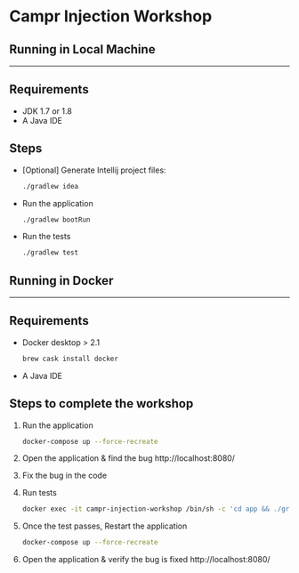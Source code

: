 # **Campr Injection Workshop**

## **Running in Local Machine**

---

## Requirements

- JDK 1.7 or 1.8
- A Java IDE

## Steps

- [Optional] Generate Intellij project files:

  ```bash
  ./gradlew idea
  ```

- Run the application

  ```bash
  ./gradlew bootRun
  ```

- Run the tests

  ```bash
  ./gradlew test
  ```

## **Running in Docker**

---

## Requirements

- Docker desktop > 2.1
  ```bash
  brew cask install docker
  ```
- A Java IDE

## Steps to complete the workshop

1. Run the application

   ```bash
   docker-compose up --force-recreate
   ```

2. Open the application & find the bug http://localhost:8080/

3. Fix the bug in the code

4. Run tests

   ```bash
   docker exec -it campr-injection-workshop /bin/sh -c 'cd app && ./gradlew -g /app/.gradle test'
   ```

5. Once the test passes, Restart the application
   ```bash
   docker-compose up --force-recreate
   ```
6. Open the application & verify the bug is fixed http://localhost:8080/
